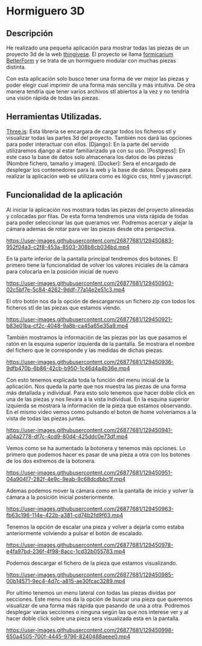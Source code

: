 # Hormiguero 3D
## Descripción
He realizado una pequeña aplicación para mostrar todas las piezas de un proyecto 3d de la web [thingivese](https://www.thingiverse.com/). El proyecto se llama [formicarium BetterForm](https://www.thingiverse.com/thing:2750544) y se trata de un hormiguero modular con muchas piezas distinta.

Con esta aplicación solo busco tener una forma de ver mejor las piezas y poder elegir cual imprimir de una forma más sencilla y más intuitiva. De otra manera tendría que tener varios archivos stl abiertos a la vez y no tendría una visión rápida de todas las piezas. 

## Herramientas Utilizadas. 
 [Three.js](https://threejs.org/): Esta librería se encargara de cargar todos los ficheros stl y visualizar todas las partes 3d del proyecto. También nos dará las opciones para poder interactuar con ellos. 
[Django]: En la parte del servido utilizaremos django al estar familiarizado ya con su uso.
[Postgress]: En este caso la base de datos solo almacenara los datos de las piezas (Nombre fichero, tamaño y imagen).
[Docker]: Sera el encargado de desplegar los contenedores para la web y la base de datos.
Después para realizar la aplicación web se utilizara como es lógico css, html y javascript. 

## Funcionalidad de la aplicación
Al iniciar la aplicación nos mostrara todas las piezas del proyecto alineadas y colocadas por filas. De esta forma tendremos una vista rápida de todas para poder seleccionar las que queramos ver.
Podremos acercar y alejar la cámara ademas de rotar para ver las piezas desde otra perspectiva.

https://user-images.githubusercontent.com/26877681/129450883-952f04a3-c2f8-453a-8503-308b8cb034bd.mp4

En la parte inferior de la pantalla principal tendremos dos botones. El primero tiene la funcionalidad de volver los valores iniciales de la cámara para colocarla en la posición inicial de nuevo

https://user-images.githubusercontent.com/26877681/129450903-02c5bf7e-5c84-4262-9ddf-77a14e2e51c3.mp4

El otro botón nos da la opción de descargarnos un fichero zip con todos los ficheros stl de las piezas que estamos viendo. 

https://user-images.githubusercontent.com/26877681/129450921-b83e01ba-cf2c-4048-9a8b-ca45a65e35a9.mp4

También mostramos la información de las piezas por las que pasamos el ratón en la esquina superior izquierda de la pantalla. Se mostrara el nombre del fichero que le corresponde y las medidas de dichas piezas.

https://user-images.githubusercontent.com/26877681/129450936-9dfb470b-6b86-42cb-b950-1c46d4a4b36e.mp4

Con esto tenemos explicada toda la función del menu inicial de la aplicación. Nos queda la parte que nos muestra las piezas de una forma más detallada y individual. Para esto solo tenemos que hacer doble click en una de las piezas y nos llevara a la vista individual. En la esquina superior izquierda se mostrara la información de la pieza que estamos observando. En el mismo video vemos como pulsando el boton de home volveriamos a la vista de todas las piezas juntas.

https://user-images.githubusercontent.com/26877681/129450941-a04a2778-df7c-4cd9-80d4-425ddc0e73df.mp4

Vemos como se ha aumentado la botonera y tenemos más opciones. 
Lo primero que podemos hacer es pasar de una pieza a otra con los botones de los dos extremos de la botonera.

https://user-images.githubusercontent.com/26877681/129450951-04a904f7-282f-4e9c-9eab-9c68dcdbbc1f.mp4

Ademas podemos mover la cámara como en la pantalla de inicio y volver la cámara a la posición inicial posteriormente. 


https://user-images.githubusercontent.com/26877681/129450963-fb63c196-114e-422b-a381-cd74b2fd9f63.mp4



Tenemos la opción de escalar una pieza y volver a dejarla como estaba anteriormente volviendo a pulsar el botón de escalado. 

https://user-images.githubusercontent.com/26877681/129450978-e4fa97bd-236f-4f98-8acc-1cd32b055783.mp4

Podemos descargar el fichero de la pieza que estamos visualizando. 

https://user-images.githubusercontent.com/26877681/129450985-00b14571-9ec4-4d7c-a815-ae30fcac3289.mp4

Por ultimo tenemos un menu lateral con todas las piezas dividas por secciones. Este menu nos da la opción de buscar una pieza que queremos visualizar de una forma más rápida que pasando de una a otra. Podremos desplegar varias secciones o ninguna según las que nos interese ver y al hacer doble click sobre una pieza sera visualizada esta en la pantalla. 

https://user-images.githubusercontent.com/26877681/129450998-650a4505-700f-4445-9796-8240488aeee0.mp4
